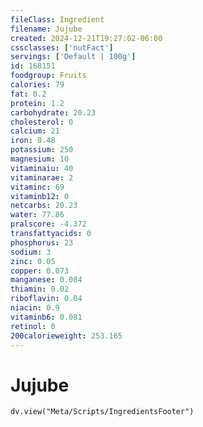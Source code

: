 ```yaml
---
fileClass: Ingredient
filename: Jujube
created: 2024-12-21T19:27:02-06:00
cssclasses: ['nutFact']
servings: ['Default | 100g']
id: 168151
foodgroup: Fruits
calories: 79
fat: 0.2
protein: 1.2
carbohydrate: 20.23
cholesterol: 0
calcium: 21
iron: 0.48
potassium: 250
magnesium: 10
vitaminaiu: 40
vitaminarae: 2
vitaminc: 69
vitaminb12: 0
netcarbs: 20.23
water: 77.86
pralscore: -4.372
transfattyacids: 0
phosphorus: 23
sodium: 3
zinc: 0.05
copper: 0.073
manganese: 0.084
thiamin: 0.02
riboflavin: 0.04
niacin: 0.9
vitaminb6: 0.081
retinol: 0
200calorieweight: 253.165
---
```


# Jujube

```dataviewjs
dv.view("Meta/Scripts/IngredientsFooter")
```